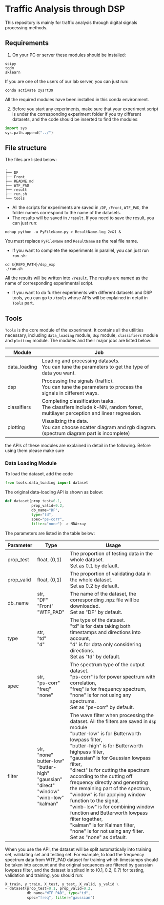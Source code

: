 # Traffic Analysis through DSP

This repository is mainly for traffic analysis through digital signals processing methods.

## Requirements

1. On your PC or server these modules should be installed:

```console
scipy
tqdm
sklearn
```

If you are one of the users of our lab server, you can just run:

```console
conda activate zysrt39
```

All the required modules have been installed in this conda environment.

2. Before you start any experiments, make sure that your experiment script is under the corresponding experiment folder if you try different datasets, and the code should be inserted to find the modules:

```python
import sys
sys.path.append("../") 
```

## File structure

The files are listed below:

```console
.
├── DF
├── Front
├── README.md
├── WTF_PAD
├── result
├── run.sh
└── tools
```

- All the scripts for experiments are saved in `/DF`, `/Front`, `WTF_PAD`, the folder names correspond to the name of the datasets.
- The results will be saved in `/result`. If you need to save the result, you can just run:

```shell
nohup python -u PyFileName.py > ResultName.log 2>&1 &
```

You must replace `PyFileName` and `ResultName` as the real file name.

- If you want to complete the experiments in parallel, you can just run `run.sh`:

```
cd ${REPO_PATH}/dsp_exp
./run.sh
```

All the results will be written into `/result`. The results are named as the name of corresponding experimental script.

- If you want to do further experiments with different datasets and DSP tools, you can go to `/tools` whose APIs will be explained in detail in `Tools` part.

## Tools

`Tools` is the core module of the experiment. It contains all the utilities necessary, including `data_loading` module, `dsp` module, `classifiers` module and `plotting` module. The modules and their major jobs are listed below:

| Module       | Job                                                          |
| ------------ | ------------------------------------------------------------ |
| data_loading | Loading and processing datasets.<br>You can tune the parameters to get the type of data you want. |
| dsp          | Processing the signals (traffic).<br>You can tune the parameters to process the signals in different ways. |
| classifiers  | Completing classification tasks.<br>The classfiers include k-NN, random forest, multilayer perception and linear regression. |
| plotting     | Visualizing the data.<br>You can choose scatter diagram and rgb diagram. (spectrum diagram part is incomplete) |

the APIs of these modules are explained in detail in the following. Before using them please make sure 

### Data Loading Module

To load the dataset, add the code 

```python
from tools.data_loading import dataset
```

The original data-loading API is shown as below:

```python
def dataset(prop_test=0.1, 
            prop_valid=0.2, 
            db_name="DF", 
            type="td", 
            spec="ps-corr", 
            filter="none") -> NDArray
```

The parameters are listed in the table below:

| Parameter  | Type                                                         | Usage                                                        |
| ---------- | ------------------------------------------------------------ | ------------------------------------------------------------ |
| prop_test  | float, (0,1)                                                 | The proportion of testing data in the whole dataset. <br>Set as 0.1 by default. |
| prop_valid | float, (0,1)                                                 | The proportion of validating data in the whole dataset. <br>Set as 0.2 by default. |
| db_name    | str, <br>"DF"<br>"Front"<br>"WTF_PAD"                        | The name of the dataset, the corresponding .npz file will be downloaded.<br>Set as "DF" by default. |
| type       | str,<br>"td"<br>"d"                                          | The type of the dataset.<br> "td" is for data taking both timestamps and directions into account, <br> "d" is for data only considering directions.<br>Set as "td" by default. |
| spec       | str,<br>"ps-corr"<br>"freq"<br>"none"                        | The spectrum type of the output dataset. <br>"ps-corr" is for power spectrum with correlation,<br> "freq" is for frequency spectrum, <br> "none" is for not using any spectrums.<br>Set as "ps-corr" by default. |
| filter     | str,<br>"none"<br>butter-low"<br>"butter-high"<br>"gaussian"<br>"direct"<br>"window"<br>"winb-low"<br>"kalman" | The wave filter when processing the dataset. All the filters are saved in `dsp` module<br>"butter-low" is for Butterworth lowpass filter,<br>"butter-high" is for Butterworth highpass filter,<br>"gaussian" is for Gaussian lowpass filter,<br>"direct" is for cutting the spectrum according to the cutting off frequency directly and generating the remaining part of the spectrum,<br>"window" is for applying window function to the signal,<br>"winb-low" is for combining window function and Butterworth lowpass filter together,<br>"kalman" is for Kalman filter,<br>"none" is for not using any filter.<br>Set as "none" as default. |

When you use the API, the dataset will be split automatically into training set, validating set and testing set. For example, to load the frequency spectrum data from WTF_PAD dataset for training which timestamps should be taken into account and the original sequences are filtered by gaussian lowpass filter, and the dataset is splited in to (0.1, 0.2, 0.7) for testing, validation and training, you should run:

```python
X_train, y_train, X_test, y_test, X_valid, y_valid \
= dataset(prop_test=0.1, prop_valid=0.2, 
          db_name="WTF_PAD", type="td", 
          spec="freq", filter="gaussian")
```

